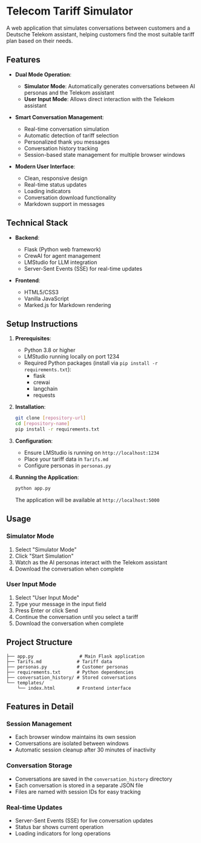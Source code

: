 # Telecom Tariff Simulator

A web application that simulates conversations between customers and a Deutsche Telekom assistant, helping customers find the most suitable tariff plan based on their needs.

## Features

- **Dual Mode Operation**:
  - **Simulator Mode**: Automatically generates conversations between AI personas and the Telekom assistant
  - **User Input Mode**: Allows direct interaction with the Telekom assistant

- **Smart Conversation Management**:
  - Real-time conversation simulation
  - Automatic detection of tariff selection
  - Personalized thank you messages
  - Conversation history tracking
  - Session-based state management for multiple browser windows

- **Modern User Interface**:
  - Clean, responsive design
  - Real-time status updates
  - Loading indicators
  - Conversation download functionality
  - Markdown support in messages

## Technical Stack

- **Backend**:
  - Flask (Python web framework)
  - CrewAI for agent management
  - LMStudio for LLM integration
  - Server-Sent Events (SSE) for real-time updates

- **Frontend**:
  - HTML5/CSS3
  - Vanilla JavaScript
  - Marked.js for Markdown rendering

## Setup Instructions

1. **Prerequisites**:
   - Python 3.8 or higher
   - LMStudio running locally on port 1234
   - Required Python packages (install via `pip install -r requirements.txt`):
     - flask
     - crewai
     - langchain
     - requests

2. **Installation**:
   ```bash
   git clone [repository-url]
   cd [repository-name]
   pip install -r requirements.txt
   ```

3. **Configuration**:
   - Ensure LMStudio is running on `http://localhost:1234`
   - Place your tariff data in `Tarifs.md`
   - Configure personas in `personas.py`

4. **Running the Application**:
   ```bash
   python app.py
   ```
   The application will be available at `http://localhost:5000`

## Usage

### Simulator Mode
1. Select "Simulator Mode"
2. Click "Start Simulation"
3. Watch as the AI personas interact with the Telekom assistant
4. Download the conversation when complete

### User Input Mode
1. Select "User Input Mode"
2. Type your message in the input field
3. Press Enter or click Send
4. Continue the conversation until you select a tariff
5. Download the conversation when complete

## Project Structure

```
├── app.py                 # Main Flask application
├── Tarifs.md             # Tariff data
├── personas.py           # Customer personas
├── requirements.txt      # Python dependencies
├── conversation_history/ # Stored conversations
└── templates/
    └── index.html        # Frontend interface
```

## Features in Detail

### Session Management
- Each browser window maintains its own session
- Conversations are isolated between windows
- Automatic session cleanup after 30 minutes of inactivity

### Conversation Storage
- Conversations are saved in the `conversation_history` directory
- Each conversation is stored in a separate JSON file
- Files are named with session IDs for easy tracking

### Real-time Updates
- Server-Sent Events (SSE) for live conversation updates
- Status bar shows current operation
- Loading indicators for long operations
